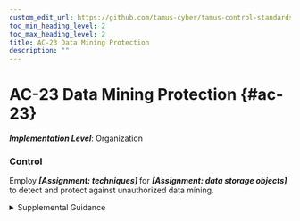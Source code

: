 ```yaml
---
custom_edit_url: https://github.com/tamus-cyber/tamus-control-standards/tree/main/content/tamus.edu/TAMUS_profile.xml
toc_min_heading_level: 2
toc_max_heading_level: 2
title: AC-23 Data Mining Protection
description: ""
---
```


# AC-23 Data Mining Protection {#ac-23}

_**Implementation Level**_: Organization

### Control

Employ <strong title="ac-23_odp.01"> <em>[Assignment: techniques]</em> </strong> for <strong title="ac-23_odp.02"> <em>[Assignment: data storage objects]</em> </strong> to detect and protect against unauthorized data mining.


<details><summary>Supplemental Guidance</summary>Data mining is an analytical process that attempts to find correlations or patterns in large data sets for the purpose of data or knowledge discovery. Data storage objects include database records and database fields. Sensitive information can be extracted from data mining operations. When information is personally identifiable information, it may lead to unanticipated revelations about individuals and give rise to privacy risks. Prior to performing data mining activities, organizations determine whether such activities are authorized. Organizations may be subject to applicable laws, executive orders, directives, regulations, or policies that address data mining requirements. Organizational personnel consult with the senior agency official for privacy and legal counsel regarding such requirements.<br/><br/>Data mining prevention and detection techniques include limiting the number and frequency of database queries to increase the work factor needed to determine the contents of databases, limiting types of responses provided to database queries, applying differential privacy techniques or homomorphic encryption, and notifying personnel when atypical database queries or accesses occur. Data mining protection focuses on protecting information from data mining while such information resides in organizational data stores. In contrast, [AU-13](/catalog/au/au-13#au-13) focuses on monitoring for organizational information that may have been mined or otherwise obtained from data stores and is available as open-source information residing on external sites, such as social networking or social media websites.<br/><br/>[EO 13587](#0af071a6-cf8e-48ee-8c82-fe91efa20f94) requires the establishment of an insider threat program for deterring, detecting, and mitigating insider threats, including the safeguarding of sensitive information from exploitation, compromise, or other unauthorized disclosure. Data mining protection requires organizations to identify appropriate techniques to prevent and detect unnecessary or unauthorized data mining. Data mining can be used by an insider to collect organizational information for the purpose of exfiltration.</details>
